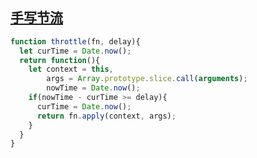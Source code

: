 ## [手写节流](../Test/write/%E8%8A%82%E6%B5%81.js)

```js
function throttle(fn, delay){
  let curTime = Date.now();
  return function(){
    let context = this,
        args = Array.prototype.slice.call(arguments);
        nowTime = Date.now();
    if(nowTime - curTime >= delay){
      curTime = Date.now();
      return fn.apply(context, args);
    }
  }
}
```